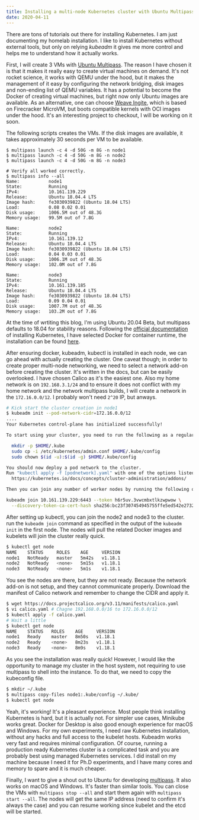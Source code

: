 ```yaml
---
title: Installing a multi-node Kubernetes cluster with Ubuntu Multipass
date: 2020-04-11
--- 
```


There are tons of tutorials out there for installing Kubernetes. I am just documenting my homelab installation. I like to install Kubernetes without external tools, but only on relying _kubeadm_ it gives me more control and helps me to understand how it actually works. 

First, I will create 3 VMs with [Ubuntu Multipass](https://multipass.run). The reason I have chosen it is that it makes it really easy to create virtual machines on demand. It's not rocket science, it works with QEMU under the hood, but it makes the management of it easy by configuring the network bridging, disk images and non-ending list of QEMU variables. It has a potential to become the Docker of creating virtual machines, but right now only Ubuntu images are available. As an alternative, one can choose [Weave Ingite](https://github.com/weaveworks/ignite), which is based on Firecracker MicroVM, but boots compatible kernels with OCI images under the hood. It's an interesting project to checkout, I will be working on it soon. 

The following scripts creates the VMs. If the disk images are available, it takes approximately 30 seconds per VM to be available.

```shell
$ multipass launch -c 4 -d 50G -m 8G -n node1
$ multipass launch -c 4 -d 50G -m 8G -n node2
$ multipass launch -c 4 -d 50G -m 8G -n node3

# Verify all worked correctly.
$ multipass info --all
Name:           node1
State:          Running
IPv4:           10.161.139.229
Release:        Ubuntu 18.04.4 LTS
Image hash:     fe3030939822 (Ubuntu 18.04 LTS)
Load:           0.08 0.02 0.01
Disk usage:     1006.5M out of 48.3G
Memory usage:   99.5M out of 7.8G

Name:           node2
State:          Running
IPv4:           10.161.139.12
Release:        Ubuntu 18.04.4 LTS
Image hash:     fe3030939822 (Ubuntu 18.04 LTS)
Load:           0.04 0.03 0.01
Disk usage:     1006.1M out of 48.3G
Memory usage:   102.0M out of 7.8G

Name:           node3
State:          Running
IPv4:           10.161.139.185
Release:        Ubuntu 18.04.4 LTS
Image hash:     fe3030939822 (Ubuntu 18.04 LTS)
Load:           0.09 0.04 0.01
Disk usage:     1007.7M out of 48.3G
Memory usage:   103.2M out of 7.8G
```

At the time of wrtiting this blog, I'm using Ubuntu 20.04 Beta, but multipass defaults to 18.04 for stability reasons. Following the [official documentation](https://kubernetes.io/docs/setup/production-environment/tools/kubeadm/install-kubeadm/) of installing Kubernetes, I have selected Docker for container runtime, the installation can be found [here](https://kubernetes.io/docs/setup/production-environment/container-runtimes/#docker).

After ensuring docker, kubeadm, kubectl is installed in each node, we can go ahead with actually creating the cluster. One caveat though; in order to create proper multi-node networking, we need to select a network add-on before creating the cluster. It's written in the docs, but can be easily overlooked. I have chosen Calico as it's the easiest one. Also my home network is on `192.168.3.1/24` and to ensure it does not conflict with my home network and the network multipass builds, I will create a network in the `172.16.0.0/12`. I probably won't need `2^20` IP, but anways. 

```sh
# Kick start the cluster creation in node1
$ kubeadm init --pod-network-cidr=172.16.0.0/12
.... 
Your Kubernetes control-plane has initialized successfully!

To start using your cluster, you need to run the following as a regular user:

  mkdir -p $HOME/.kube
  sudo cp -i /etc/kubernetes/admin.conf $HOME/.kube/config
  sudo chown $(id -u):$(id -g) $HOME/.kube/config

You should now deploy a pod network to the cluster.
Run "kubectl apply -f [podnetwork].yaml" with one of the options listed at:
  https://kubernetes.io/docs/concepts/cluster-administration/addons/

Then you can join any number of worker nodes by running the following on each as root:

kubeadm join 10.161.139.229:6443 --token h6r5uv.3vwcmbxtlkzwpwow \
  --discovery-token-ca-cert-hash sha256:bc23f307454945755ffe5ed542e2732d79baedcbefc95a92f856d13456333265 
```

After setting up kubectl, you can join the node2 and node3 to the cluster. run the `kubeadm join` command as specified in the output of the `kubeadm init` in the first node. The nodes will pull the related Docker images and kubelets will join the cluster really quick.

```sh
$ kubectl get node
NAME    STATUS     ROLES    AGE     VERSION
node1   NotReady   master   5m42s   v1.18.1
node2   NotReady   <none>   5m15s   v1.18.1
node3   NotReady   <none>   5m1s    v1.18.1
```

You see the nodes are there, but they are not ready. Because the network add-on is not setup, and they cannot communicate properly. Download the manifest of Calico network and remember to change the CIDR and apply it.

```sh
$ wget https://docs.projectcalico.org/v3.11/manifests/calico.yaml
$ vi calico.yaml # Chagne 192.168.0.0/16 to 172.16.0.0/12
$ kubectl apply -f calico.yaml
# Wait a little
$ kubectl get node
NAME    STATUS   ROLES    AGE     VERSION
node1   Ready    master   8m50s   v1.18.1
node2   Ready    <none>   8m23s   v1.18.1
node3   Ready    <none>   8m9s    v1.18.1
```

As you see the installation was really quick! However, I would like the opportunity to manage my cluster in the host system, not requiring to use multipass to shell into the instance. To do that, we need to copy the kubeconfig file. 

```sh
$ mkdir ~/.kube
$ multipass copy-files node1:.kube/config ~/.kube/
$ kubectl get node
```

Yeah, it's working! It's a pleasant experience. Most people think installing Kubernetes is hard, but it is actually not. For simpler use cases, Minikube works great. Docker for Desktop is also good enough experience for macOS and Windows. For my own experiments, I need raw Kubernetes installation, without any hacks and full access to the kubelet hosts.  Kubeadm works very fast and requires minimal configuration. Of course, running a production ready Kubernetes cluster is a complicated task and you are probably best using managed Kubernetes services. I did install on my machine because I need it for Ph.D experiments, and I have many cores and memory to spare and it is much cheaper. 

Finally, I want to give a shout out to Ubuntu for developing [multipass](https://multipass.run/). It also works on macOS and Windows. It's faster than similar tools. You can close the VMs with `multipass stop --all` and start them again with `multipass start --all`. The nodes will get the same IP address (need to confirm it's always the case) and you can resume working since kubelet and the etcd will be started. 